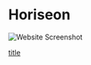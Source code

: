 # Horiseon

![Website Screenshot](./assets/images/digital-marketing-meeting.jpg)

[title](https://www.example.com)